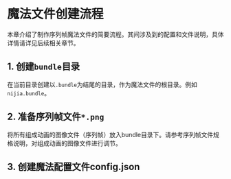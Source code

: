 # 魔法文件创建流程

本章介绍了制作序列帧魔法文件的简要流程。其间涉及到的配置和文件说明，具体详情请详见后续相关章节。

## 1. 创建`bundle`目录
在当前目录创建以`.bundle`为结尾的目录，作为魔法文件的根目录。例如`nijia.bundle`。
## 2. 准备序列帧文件`*.png`
将所有组成动画的图像文件（序列帧）放入bundle目录下。请参考序列帧文件规格说明，对组成动画的图像文件进行调节。
## 3. 创建魔法配置文件config.json
